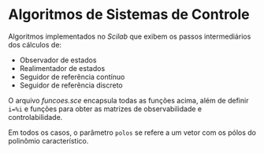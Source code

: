 # Algoritmos de Sistemas de Controle

Algoritmos implementados no *Scilab* que exibem os passos intermediários dos cálculos de:

- Observador de estados
- Realimentador de estados
- Seguidor de referência contínuo
- Seguidor de referência discreto

O arquivo *funcoes.sce* encapsula todas as funções acima, além de definir `i=%i` e funções para obter as matrizes de observabilidade e controlabilidade.

Em todos os casos, o parâmetro `polos` se refere a um vetor com os pólos do polinômio característico.

